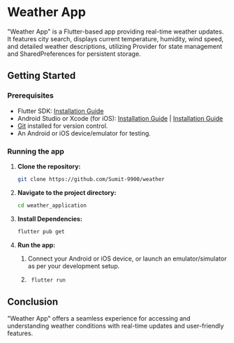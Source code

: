 # Weather App

"Weather App" is a Flutter-based app providing real-time weather updates. It features city search, displays current temperature, humidity, wind speed, and detailed weather descriptions, utilizing Provider for state management and SharedPreferences for persistent storage.

## Getting Started

### Prerequisites

- Flutter SDK: [Installation Guide](https://flutter.dev/docs/get-started/install)
- Android Studio or Xcode (for iOS): [Installation Guide](https://developer.android.com/studio) | [Installation Guide](https://developer.apple.com/xcode/)
- [Git](https://git-scm.com/) installed for version control.
- An Android or iOS device/emulator for testing.

### Running the app

1. **Clone the repository:**

   ```sh
   git clone https://github.com/Sumit-9900/weather

2. **Navigate to the project directory:**   

    ```sh
   cd weather_application

3. **Install Dependencies:**

    ```sh
    flutter pub get

4. **Run the app:**

    1. Connect your Android or iOS device, or launch an emulator/simulator as per your development setup.

    2. ```sh
        flutter run

## Conclusion

"Weather App" offers a seamless experience for accessing and understanding weather conditions with real-time updates and user-friendly features.
